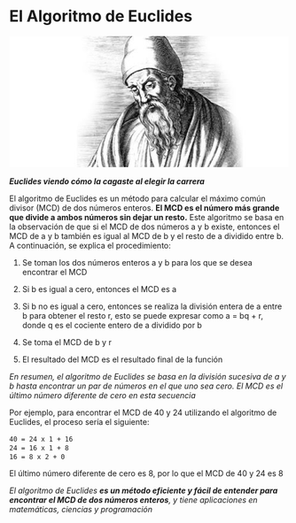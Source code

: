 # El Algoritmo de Euclides

![alt text](/00.-Sources/Images/E.jpeg)

_**Euclides viendo cómo la cagaste al elegir la carrera**_

El algoritmo de Euclides es un método para calcular el máximo común divisor (MCD) de dos números enteros. **El MCD es el número más grande que divide a ambos números sin dejar un resto.** Este algoritmo se basa en la observación de que si el MCD de dos números a y b existe, entonces el MCD de a y b también es igual al MCD de b y el resto de a dividido entre b. A continuación, se explica el procedimiento:

1. Se toman los dos números enteros a y b para los que se desea encontrar el MCD

2. Si b es igual a cero, entonces el MCD es a

3. Si b no es igual a cero, entonces se realiza la división entera de a entre b para obtener el resto r, esto se puede expresar como a = bq + r, donde q es el cociente entero de a dividido por b

4. Se toma el MCD de b y r

5. El resultado del MCD es el resultado final de la función


_En resumen, el algoritmo de Euclides se basa en la división sucesiva de a y b hasta encontrar un par de números en el que uno sea cero. El MCD es el último número diferente de cero en esta secuencia_

Por ejemplo, para encontrar el MCD de 40 y 24 utilizando el algoritmo de Euclides, el proceso sería el siguiente:

```
40 = 24 x 1 + 16
24 = 16 x 1 + 8
16 = 8 x 2 + 0
```

El último número diferente de cero es 8, por lo que el MCD de 40 y 24 es 8

_El algoritmo de Euclides **es un método eficiente y fácil de entender para encontrar el MCD de dos números enteros**, y tiene aplicaciones en matemáticas, ciencias y programación_
